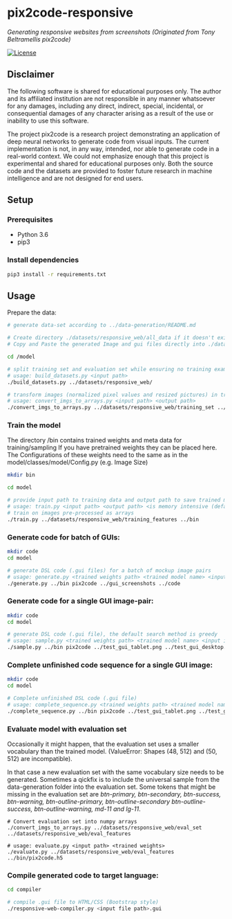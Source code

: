 # pix2code-responsive
*Generating responsive websites from screenshots*
*(Originated from Tony Beltramellis pix2code)*

[![License](http://img.shields.io/badge/license-APACHE2-blue.svg)](LICENSE.txt)

## Disclaimer

The following software is shared for educational purposes only. The author and its affiliated institution are not responsible in any manner whatsoever for any damages, including any direct, indirect, special, incidental, or consequential damages of any character arising as a result of the use or inability to use this software.

The project pix2code is a research project demonstrating an application of deep neural networks to generate code from visual inputs.
The current implementation is not, in any way, intended, nor able to generate code in a real-world context.
We could not emphasize enough that this project is experimental and shared for educational purposes only.
Both the source code and the datasets are provided to foster future research in machine intelligence and are not designed for end users.

## Setup
### Prerequisites

- Python 3.6
- pip3

### Install dependencies

```sh
pip3 install -r requirements.txt
```

## Usage

Prepare the data:
```sh
# generate data-set according to ../data-generation/README.md

# Create directory ./datasets/responsive_web/all_data if it doesn't exist
# Copy and Paste the generated Image and gui files directly into ./datasets/responsive_web/all_data

cd /model

# split training set and evaluation set while ensuring no training example in the evaluation set
# usage: build_datasets.py <input path>
./build_datasets.py ../datasets/responsive_web/

# transform images (normalized pixel values and resized pictures) in training dataset to numpy arrays
# usage: convert_imgs_to_arrays.py <input path> <output path>
./convert_imgs_to_arrays.py ../datasets/responsive_web/training_set ../datasets/responsive_web/training_features
```

### Train the model
The directory /bin contains trained weights and meta data for training/sampling
If you have pretrained weights they can be placed here. The Configurations of these weights need to the same as in the model/classes/model/Config.py (e.g. Image Size)
```sh
mkdir bin

cd model

# provide input path to training data and output path to save trained model and metadata
# usage: train.py <input path> <output path> <is memory intensive (default: 0)> <pretrained weights (optional)>
# train on images pre-processed as arrays
./train.py ../datasets/responsive_web/training_features ../bin
```
### Generate code for batch of GUIs:
```sh
mkdir code
cd model

# generate DSL code (.gui files) for a batch of mockup image pairs
# usage: generate.py <trained weights path> <trained model name> <input path> <output path>
./generate.py ../bin pix2code ../gui_screenshots ../code
```

### Generate code for a single GUI image-pair:
```sh
mkdir code
cd model

# generate DSL code (.gui file), the default search method is greedy
# usage: sample.py <trained weights path> <trained model name> <input image tablet> <input image desktop> <output path>
./sample.py ../bin pix2code ../test_gui_tablet.png ../test_gui_desktop.png ../code
```

### Complete unfinished code sequence for a single GUI image:
```sh
mkdir code
cd model

# Complete unfinished DSL code (.gui file)
# usage: complete_sequence.py <trained weights path> <trained model name> <input image tablet> <input image desktop> <input gui file> <output path>
./complete_sequence.py ../bin pix2code ../test_gui_tablet.png ../test_gui_desktop.png ../incomplete_gui.gui ../code
```
### Evaluate model with evaluation set
Occasionally it might happen, that the evaluation set uses a smaller vocabulary than the trained model. (ValueError: Shapes (48, 512) and (50, 512) are incompatible). 

In that case a new evaluation set with the same vocabulary size needs to be generated. Sometimes a qickfix is to include the universal sample from the data-generation folder into the evaluation set. Some tokens that might be missing in the evaluation set are *btn-primary, btn-secondary, btn-success, btn-warning, btn-outline-primary, btn-outline-secondary btn-outline-success, btn-outline-warning, md-11 and lg-11*.
```
# Convert evaluation set into numpy arrays
./convert_imgs_to_arrays.py ../datasets/responsive_web/eval_set ../datasets/responsive_web/eval_features

# usage: evaluate.py <input path> <trained weights>
./evaluate.py ../datasets/responsive_web/eval_features ../bin/pix2code.h5
```

### Compile generated code to target language:
```sh
cd compiler

# compile .gui file to HTML/CSS (Bootstrap style)
./responsive-web-compiler.py <input file path>.gui
```
